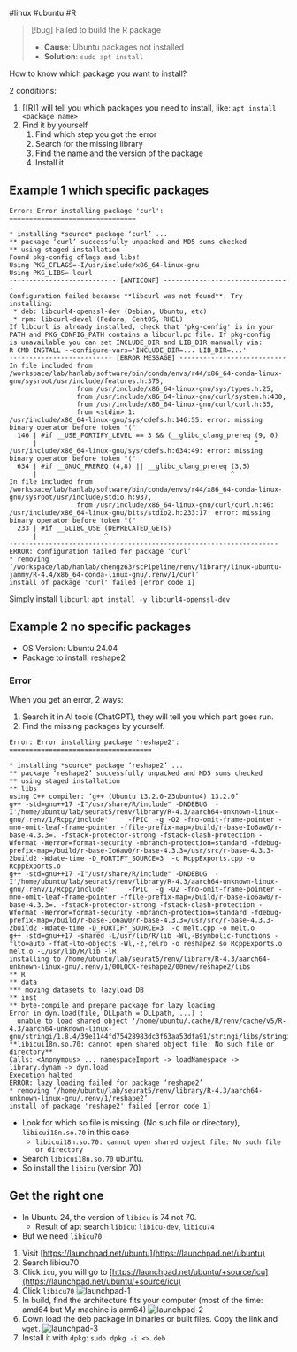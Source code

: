 #linux #ubuntu #R 


> [!bug] Failed to build the R package
> - **Cause**: Ubuntu packages not installed
> - **Solution**: `sudo apt install`

How to know which package you want to install?

2 conditions:

1. [[R]] will tell you which packages you need to install, like: `apt install <package name>`
2. Find it by yourself
    1. Find which step you got the error
    2. Search for the missing library
    3. Find the name and the version of the package
    4. Install it

## Example 1 which specific packages

```
Error: Error installing package 'curl':
================================

* installing *source* package ‘curl’ ...
** package ‘curl’ successfully unpacked and MD5 sums checked
** using staged installation
Found pkg-config cflags and libs!
Using PKG_CFLAGS=-I/usr/include/x86_64-linux-gnu
Using PKG_LIBS=-lcurl
--------------------------- [ANTICONF] --------------------------------
Configuration failed because **libcurl was not found**. Try installing:
 * deb: libcurl4-openssl-dev (Debian, Ubuntu, etc)
 * rpm: libcurl-devel (Fedora, CentOS, RHEL)
If libcurl is already installed, check that 'pkg-config' is in your
PATH and PKG_CONFIG_PATH contains a libcurl.pc file. If pkg-config
is unavailable you can set INCLUDE_DIR and LIB_DIR manually via:
R CMD INSTALL --configure-vars='INCLUDE_DIR=... LIB_DIR=...'
-------------------------- [ERROR MESSAGE] ---------------------------
In file included from /workspace/lab/hanlab/software/bin/conda/envs/r44/x86_64-conda-linux-gnu/sysroot/usr/include/features.h:375,
                 from /usr/include/x86_64-linux-gnu/sys/types.h:25,
                 from /usr/include/x86_64-linux-gnu/curl/system.h:430,
                 from /usr/include/x86_64-linux-gnu/curl/curl.h:35,
                 from <stdin>:1:
/usr/include/x86_64-linux-gnu/sys/cdefs.h:146:55: error: missing binary operator before token "("
  146 | #if __USE_FORTIFY_LEVEL == 3 && (__glibc_clang_prereq (9, 0)                  
      |                                                       ^
/usr/include/x86_64-linux-gnu/sys/cdefs.h:634:49: error: missing binary operator before token "("
  634 | #if __GNUC_PREREQ (4,8) || __glibc_clang_prereq (3,5)
      |                                                 ^
In file included from /workspace/lab/hanlab/software/bin/conda/envs/r44/x86_64-conda-linux-gnu/sysroot/usr/include/stdio.h:937,
                 from /usr/include/x86_64-linux-gnu/curl/curl.h:46:
/usr/include/x86_64-linux-gnu/bits/stdio2.h:233:17: error: missing binary operator before token "("
  233 | #if __GLIBC_USE (DEPRECATED_GETS)
      |                 ^
--------------------------------------------------------------------
ERROR: configuration failed for package ‘curl’
* removing ‘/workspace/lab/hanlab/chengz63/scPipeline/renv/library/linux-ubuntu-jammy/R-4.4/x86_64-conda-linux-gnu/.renv/1/curl’
install of package 'curl' failed [error code 1]
```

Simply install `libcurl`: `apt install -y libcurl4-openssl-dev`

## Example 2 no specific packages

- OS Version: Ubuntu 24.04
- Package to install: reshape2

### Error

When you get an error, 2 ways:

1. Search it in AI tools (ChatGPT), they will tell you which part goes run.
2. Find the missing packages by yourself.

```
Error: Error installing package 'reshape2':
====================================

* installing *source* package ‘reshape2’ ...
** package ‘reshape2’ successfully unpacked and MD5 sums checked
** using staged installation
** libs
using C++ compiler: ‘g++ (Ubuntu 13.2.0-23ubuntu4) 13.2.0’
g++ -std=gnu++17 -I"/usr/share/R/include" -DNDEBUG  -I'/home/ubuntu/lab/seurat5/renv/library/R-4.3/aarch64-unknown-linux-gnu/.renv/1/Rcpp/include'     -fPIC  -g -O2 -fno-omit-frame-pointer -mno-omit-leaf-frame-pointer -ffile-prefix-map=/build/r-base-Io6aw0/r-base-4.3.3=. -fstack-protector-strong -fstack-clash-protection -Wformat -Werror=format-security -mbranch-protection=standard -fdebug-prefix-map=/build/r-base-Io6aw0/r-base-4.3.3=/usr/src/r-base-4.3.3-2build2 -Wdate-time -D_FORTIFY_SOURCE=3  -c RcppExports.cpp -o RcppExports.o
g++ -std=gnu++17 -I"/usr/share/R/include" -DNDEBUG  -I'/home/ubuntu/lab/seurat5/renv/library/R-4.3/aarch64-unknown-linux-gnu/.renv/1/Rcpp/include'     -fPIC  -g -O2 -fno-omit-frame-pointer -mno-omit-leaf-frame-pointer -ffile-prefix-map=/build/r-base-Io6aw0/r-base-4.3.3=. -fstack-protector-strong -fstack-clash-protection -Wformat -Werror=format-security -mbranch-protection=standard -fdebug-prefix-map=/build/r-base-Io6aw0/r-base-4.3.3=/usr/src/r-base-4.3.3-2build2 -Wdate-time -D_FORTIFY_SOURCE=3  -c melt.cpp -o melt.o
g++ -std=gnu++17 -shared -L/usr/lib/R/lib -Wl,-Bsymbolic-functions -flto=auto -ffat-lto-objects -Wl,-z,relro -o reshape2.so RcppExports.o melt.o -L/usr/lib/R/lib -lR
installing to /home/ubuntu/lab/seurat5/renv/library/R-4.3/aarch64-unknown-linux-gnu/.renv/1/00LOCK-reshape2/00new/reshape2/libs
** R
** data
*** moving datasets to lazyload DB
** inst
** byte-compile and prepare package for lazy loading
Error in dyn.load(file, DLLpath = DLLpath, ...) :
  unable to load shared object '/home/ubuntu/.cache/R/renv/cache/v5/R-4.3/aarch64-unknown-linux-gnu/stringi/1.8.4/39e1144fd75428983dc3f63aa53dfa91/stringi/libs/stringi.so':  **libicui18n.so.70: cannot open shared object file: No such file or directory**
Calls: <Anonymous> ... namespaceImport -> loadNamespace -> library.dynam -> dyn.load
Execution halted
ERROR: lazy loading failed for package ‘reshape2’
* removing ‘/home/ubuntu/lab/seurat5/renv/library/R-4.3/aarch64-unknown-linux-gnu/.renv/1/reshape2’
install of package 'reshape2' failed [error code 1]
```

- Look for which so file is missing. (No such file or directory), `libicui18n.so.70` in this case
    - `libicui18n.so.70: cannot open shared object file: No such file or directory`
- Search `libicui18n.so.70` ubuntu.
- So install the `libicu` (version 70)

## Get the right one

- In Ubuntu 24, the version of `libicu` is 74 not 70.
    - Result of apt search `libicu`: `libicu-dev`, `libicu74`
- But we need `libicu70`

1. Visit [https://launchpad.net/ubuntu](https://launchpad.net/ubuntu)
2. Search libicu70
3. Click `icu`, you will go to [https://launchpad.net/ubuntu/+source/icu](https://launchpad.net/ubuntu/+source/icu)
4. Click `libicu70`
	![launchpad-1](https://i.imgur.com/6ZydVU4.png)
5. In build, find the architecture fits your computer (most of the time: amd64 but My machine is arm64)
	![launchpad-2](https://i.imgur.com/xaJP0IB.png)
6. Down load the deb package in binaries or built files. Copy the link and `wget`.
    ![launchpad-3](https://i.imgur.com/aDGrqQT.png)
7. Install it with `dpkg`: `sudo dpkg -i <>.deb`